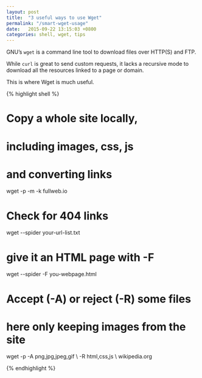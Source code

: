 ```yaml
---
layout: post
title:  "3 useful ways to use Wget"
permalink: "/smart-wget-usage"
date:   2015-09-22 13:15:03 +0800
categories: shell, wget, tips
---
```


GNU’s `wget` is a command line tool to download files over HTTP(S) and FTP. 

While `curl` is great to send custom requests, it lacks a recursive mode to download all the resources linked to a page or domain.

This is where Wget is much useful.

{% highlight shell %}

# Copy a whole site locally,
# including images, css, js
# and converting links
wget -p -m -k fullweb​.io
 
# Check for 404 links
wget --spider your-url-list.txt
# give it an HTML page with -F
wget --spider -F you-webpage.html
 
# Accept (-A) or reject (-R) some files
# here only keeping images from the site
wget -p -A png,jpg,jpeg,gif \ 
        -R html,css,js \ 
        wikipedia​.org

{% endhighlight %}
